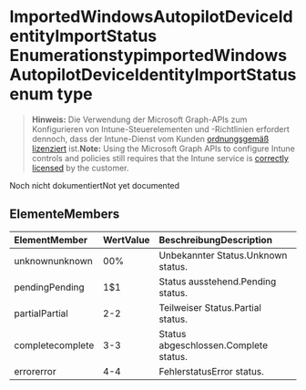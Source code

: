 # <a name="importedwindowsautopilotdeviceidentityimportstatus-enum-type"></a><span data-ttu-id="32538-101">ImportedWindowsAutopilotDeviceIdentityImportStatus Enumerationstyp</span><span class="sxs-lookup"><span data-stu-id="32538-101">importedWindowsAutopilotDeviceIdentityImportStatus enum type</span></span>

> <span data-ttu-id="32538-102">**Hinweis:** Die Verwendung der Microsoft Graph-APIs zum Konfigurieren von Intune-Steuerelementen und -Richtlinien erfordert dennoch, dass der Intune-Dienst vom Kunden [ordnungsgemäß lizenziert](https://go.microsoft.com/fwlink/?linkid=839381) ist.</span><span class="sxs-lookup"><span data-stu-id="32538-102">**Note:** Using the Microsoft Graph APIs to configure Intune controls and policies still requires that the Intune service is [correctly licensed](https://go.microsoft.com/fwlink/?linkid=839381) by the customer.</span></span>

<span data-ttu-id="32538-103">Noch nicht dokumentiert</span><span class="sxs-lookup"><span data-stu-id="32538-103">Not yet documented</span></span>
## <a name="members"></a><span data-ttu-id="32538-104">Elemente</span><span class="sxs-lookup"><span data-stu-id="32538-104">Members</span></span>
|<span data-ttu-id="32538-105">Element</span><span class="sxs-lookup"><span data-stu-id="32538-105">Member</span></span>|<span data-ttu-id="32538-106">Wert</span><span class="sxs-lookup"><span data-stu-id="32538-106">Value</span></span>|<span data-ttu-id="32538-107">Beschreibung</span><span class="sxs-lookup"><span data-stu-id="32538-107">Description</span></span>|
|:---|:---|:---|
|<span data-ttu-id="32538-108">unknown</span><span class="sxs-lookup"><span data-stu-id="32538-108">unknown</span></span>|<span data-ttu-id="32538-109">0</span><span class="sxs-lookup"><span data-stu-id="32538-109">0%</span></span>|<span data-ttu-id="32538-110">Unbekannter Status.</span><span class="sxs-lookup"><span data-stu-id="32538-110">Unknown status.</span></span>|
|<span data-ttu-id="32538-111">pending</span><span class="sxs-lookup"><span data-stu-id="32538-111">Pending</span></span>|<span data-ttu-id="32538-112">1</span><span class="sxs-lookup"><span data-stu-id="32538-112">$1</span></span>|<span data-ttu-id="32538-113">Status ausstehend.</span><span class="sxs-lookup"><span data-stu-id="32538-113">Pending status.</span></span>|
|<span data-ttu-id="32538-114">partial</span><span class="sxs-lookup"><span data-stu-id="32538-114">Partial</span></span>|<span data-ttu-id="32538-115">2</span><span class="sxs-lookup"><span data-stu-id="32538-115">-2</span></span>|<span data-ttu-id="32538-116">Teilweiser Status.</span><span class="sxs-lookup"><span data-stu-id="32538-116">Partial status.</span></span>|
|<span data-ttu-id="32538-117">complete</span><span class="sxs-lookup"><span data-stu-id="32538-117">complete</span></span>|<span data-ttu-id="32538-118">3</span><span class="sxs-lookup"><span data-stu-id="32538-118">-3</span></span>|<span data-ttu-id="32538-119">Status abgeschlossen.</span><span class="sxs-lookup"><span data-stu-id="32538-119">Complete status.</span></span>|
|<span data-ttu-id="32538-120">error</span><span class="sxs-lookup"><span data-stu-id="32538-120">error</span></span>|<span data-ttu-id="32538-121">4</span><span class="sxs-lookup"><span data-stu-id="32538-121">-4</span></span>|<span data-ttu-id="32538-122">Fehlerstatus</span><span class="sxs-lookup"><span data-stu-id="32538-122">Error status.</span></span>|



